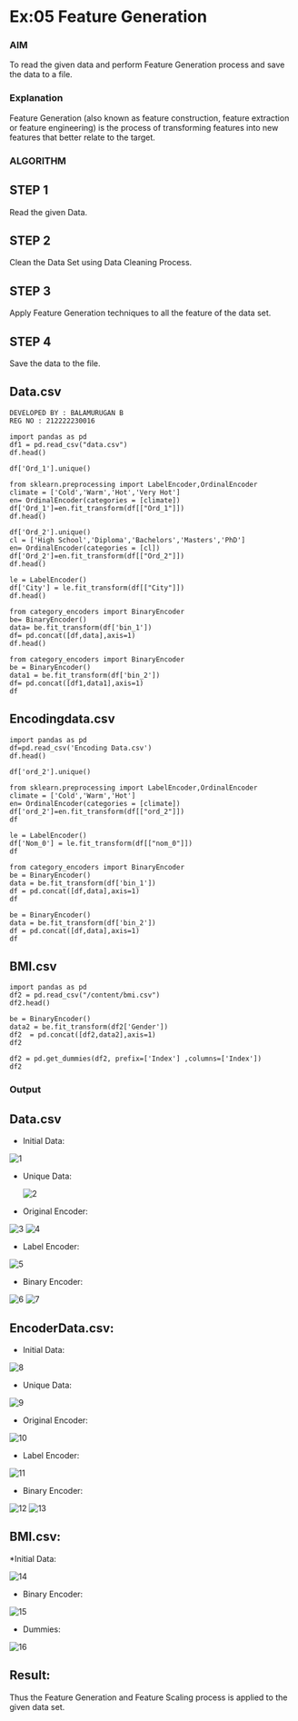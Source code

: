 # Ex:05 Feature Generation
### AIM
To read the given data and perform Feature Generation process and save the data to a file.

### Explanation
Feature Generation (also known as feature construction, feature extraction or feature engineering) is the process of transforming features into new features that better relate to the target.

### ALGORITHM
## STEP 1
Read the given Data.

## STEP 2
Clean the Data Set using Data Cleaning Process.

## STEP 3
Apply Feature Generation techniques to all the feature of the data set.

## STEP 4
Save the data to the file.

## Data.csv
```
DEVELOPED BY : BALAMURUGAN B
REG NO : 212222230016

import pandas as pd
df1 = pd.read_csv("data.csv")
df.head()

df['Ord_1'].unique()

from sklearn.preprocessing import LabelEncoder,OrdinalEncoder
climate = ['Cold','Warm','Hot','Very Hot']
en= OrdinalEncoder(categories = [climate])
df['Ord_1']=en.fit_transform(df[["Ord_1"]])
df.head()

df['Ord_2'].unique()
cl = ['High School','Diploma','Bachelors','Masters','PhD']
en= OrdinalEncoder(categories = [cl])
df['Ord_2']=en.fit_transform(df[["Ord_2"]])
df.head()

le = LabelEncoder()
df['City'] = le.fit_transform(df[["City"]])
df.head()

from category_encoders import BinaryEncoder
be= BinaryEncoder()
data= be.fit_transform(df['bin_1'])
df= pd.concat([df,data],axis=1)
df.head()

from category_encoders import BinaryEncoder
be = BinaryEncoder()
data1 = be.fit_transform(df['bin_2'])
df= pd.concat([df1,data1],axis=1)
df
```
## Encodingdata.csv
```
import pandas as pd
df=pd.read_csv('Encoding Data.csv')
df.head()

df['ord_2'].unique()

from sklearn.preprocessing import LabelEncoder,OrdinalEncoder
climate = ['Cold','Warm','Hot']
en= OrdinalEncoder(categories = [climate])
df['ord_2']=en.fit_transform(df[["ord_2"]])
df

le = LabelEncoder()
df['Nom_0'] = le.fit_transform(df[["nom_0"]])
df  

from category_encoders import BinaryEncoder
be = BinaryEncoder()
data = be.fit_transform(df['bin_1'])
df = pd.concat([df,data],axis=1)
df

be = BinaryEncoder()
data = be.fit_transform(df['bin_2'])
df = pd.concat([df,data],axis=1)
df
```

## BMI.csv
```
import pandas as pd
df2 = pd.read_csv("/content/bmi.csv")
df2.head()

be = BinaryEncoder()
data2 = be.fit_transform(df2['Gender'])
df2  = pd.concat([df2,data2],axis=1)
df2

df2 = pd.get_dummies(df2, prefix=['Index'] ,columns=['Index'])
df2
```

### Output
## Data.csv
* Initial Data:
  
 ![1](https://github.com/Adhithyaram29D/ODD2023-Datascience-Ex-05/assets/119393540/15798873-5764-4317-882c-427cb3930e36)
* Unique Data:

  ![2](https://github.com/Adhithyaram29D/ODD2023-Datascience-Ex-05/assets/119393540/ce02965e-80c4-41f3-8eb5-bd9848423b79)
* Original Encoder:

![3](https://github.com/Adhithyaram29D/ODD2023-Datascience-Ex-05/assets/119393540/ce13306a-f489-42bc-8744-38a7a8607257)
![4](https://github.com/Adhithyaram29D/ODD2023-Datascience-Ex-05/assets/119393540/2fbd98c2-bd25-47cc-8a08-09422a5d8a3c)
* Label Encoder:

![5](https://github.com/Adhithyaram29D/ODD2023-Datascience-Ex-05/assets/119393540/1a1cf3b4-56f4-4aad-999b-e9ef2f6ee589)
* Binary Encoder:

![6](https://github.com/Adhithyaram29D/ODD2023-Datascience-Ex-05/assets/119393540/7a5732ab-58f1-43ac-91cb-337f8a78854b) ![7](https://github.com/Adhithyaram29D/ODD2023-Datascience-Ex-05/assets/119393540/a8cc36ca-97fa-4501-8f9a-5ebe88bed824)

## EncoderData.csv:

* Initial Data:

![8](https://github.com/Adhithyaram29D/ODD2023-Datascience-Ex-05/assets/119393540/b3982042-2a73-43c6-9903-1805e73e531d)
* Unique Data:
  
![9](https://github.com/Adhithyaram29D/ODD2023-Datascience-Ex-05/assets/119393540/18b50668-2dba-4e70-95e4-1e24f2e2440c)
* Original Encoder:

![10](https://github.com/Adhithyaram29D/ODD2023-Datascience-Ex-05/assets/119393540/cf27464f-0783-49ee-a4e5-3642354e0ac4)  
* Label Encoder:

 ![11](https://github.com/Adhithyaram29D/ODD2023-Datascience-Ex-05/assets/119393540/2c4bc53f-062b-401c-9a4b-c6a3b5651f5b)
* Binary Encoder:
  
 ![12](https://github.com/Adhithyaram29D/ODD2023-Datascience-Ex-05/assets/119393540/0e94d9c3-bbf8-43bf-baa5-e78697c6a61e)
![13](https://github.com/Adhithyaram29D/ODD2023-Datascience-Ex-05/assets/119393540/937a769a-28d9-4ae8-b9e0-f385178643f3)

## BMI.csv:
*Initial Data:

![14](https://github.com/Adhithyaram29D/ODD2023-Datascience-Ex-05/assets/119393540/d07a81da-dc2e-471d-b70d-9795708a46f1)
* Binary Encoder:

 ![15](https://github.com/Adhithyaram29D/ODD2023-Datascience-Ex-05/assets/119393540/f3a48547-fa2f-4e70-8e25-2aa973e1cf07)
* Dummies:
  
![16](https://github.com/Adhithyaram29D/ODD2023-Datascience-Ex-05/assets/119393540/a24303cd-4e9b-4979-a9c6-ef0f2b693161)

## Result:
Thus the Feature Generation and Feature Scaling process is applied to the given data set.
  
